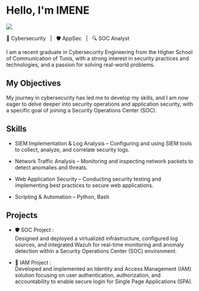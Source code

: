 # Hello, I'm IMENE
<a href="https://www.linkedin.com/in/imen-zarga-ing%C3%A9nieurtelecom/"><img src="https://img.shields.io/badge/-LinkedIn-0072b1?&style=for-the-badge&logo=linkedin&logoColor=white" /></a>

  
🔐 Cybersecurity &nbsp;&nbsp;|&nbsp;&nbsp; 🛡️ AppSec &nbsp;&nbsp;|&nbsp;&nbsp; 🔍 SOC Analyst

I am a recent graduate in Cybersecurity Engineering from the Higher School of Communication of Tunis, with a strong interest in security practices and technologies, and a passion for solving real-world problems.

## My Objectives

My journey in cybersecurity has led me to develop my skills, and I am now eager to delve deeper into security operations and application security, with a specific goal of joining a Security Operations Center (SOC).

## Skills 
- SIEM Implementation & Log Analysis – Configuring and using SIEM tools to collect, analyze, and correlate security logs.

- Network Traffic Analysis – Monitoring and inspecting network packets to detect anomalies and threats.

- Web Application Security – Conducting security testing and implementing best practices to secure web applications.

- Scripting & Automation – Python, Bash


## Projects
- 🛡️ SOC Project : <br>
Designed and deployed a virtualized infrastructure, configured log sources, and integrated Wazuh for real-time monitoring and anomaly detection within a Security Operations Center (SOC) environment.

- 🔐 IAM Project : <br>
Developed and implemented an Identity and Access Management (IAM) solution focusing on user authentication, authorization, and accountability to enable secure login for Single Page Applications (SPA).
